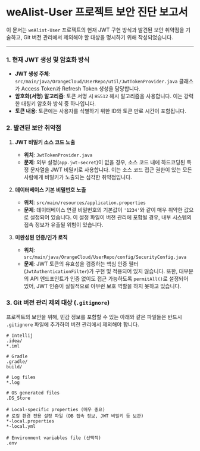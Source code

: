 # weAlist-User 프로젝트 보안 진단 보고서

이 문서는 `weAlist-User` 프로젝트의 현재 JWT 구현 방식과 발견된 보안 취약점을 기술하고, Git 버전 관리에서 제외해야 할 대상을 명시하기 위해 작성되었습니다.

---

### 1. 현재 JWT 생성 및 암호화 방식

- **JWT 생성 주체**: `src/main/java/OrangeCloud/UserRepo/util/JwtTokenProvider.java` 클래스가 Access Token과 Refresh Token 생성을 담당합니다.
- **암호화(서명) 알고리즘**: 토큰 서명 시 `HS512` 해시 알고리즘을 사용합니다. 이는 강력한 대칭키 암호화 방식 중 하나입니다.
- **토큰 내용**: 토큰에는 사용자를 식별하기 위한 ID와 토큰 만료 시간이 포함됩니다.

### 2. 발견된 보안 취약점

1.  **JWT 비밀키 소스 코드 노출**
    - **위치**: `JwtTokenProvider.java`
    - **문제**: 외부 설정(`app.jwt-secret`)이 없을 경우, 소스 코드 내에 하드코딩된 특정 문자열을 JWT 비밀키로 사용합니다. 이는 소스 코드 접근 권한이 있는 모든 사람에게 비밀키가 노출되는 심각한 취약점입니다.

2.  **데이터베이스 기본 비밀번호 노출**
    - **위치**: `src/main/resources/application.properties`
    - **문제**: 데이터베이스 연결 비밀번호의 기본값이 `'1234'`와 같이 매우 취약한 값으로 설정되어 있습니다. 이 설정 파일이 버전 관리에 포함될 경우, 내부 시스템의 접속 정보가 유출될 위험이 있습니다.

3.  **미완성된 인증/인가 로직**
    - **위치**: `src/main/java/OrangeCloud/UserRepo/config/SecurityConfig.java`
    - **문제**: JWT 토큰의 유효성을 검증하는 핵심 인증 필터(`JwtAuthenticationFilter`)가 구현 및 적용되어 있지 않습니다. 또한, 대부분의 API 엔드포인트가 인증 없이도 접근 가능하도록 `permitAll()`로 설정되어 있어, JWT 인증이 실질적으로 아무런 보호 역할을 하지 못하고 있습니다.

### 3. Git 버전 관리 제외 대상 (`.gitignore`)

프로젝트의 보안을 위해, 민감 정보를 포함할 수 있는 아래와 같은 파일들은 반드시 `.gitignore` 파일에 추가하여 버전 관리에서 제외해야 합니다.

```
# Intellij
.idea/
*.iml

# Gradle
.gradle/
build/

# Log files
*.log

# OS generated files
.DS_Store

# Local-specific properties (매우 중요)
# 로컬 환경 전용 설정 파일 (DB 접속 정보, JWT 비밀키 등 보관)
*-local.properties
*-local.yml

# Environment variables file (선택적)
.env
```
